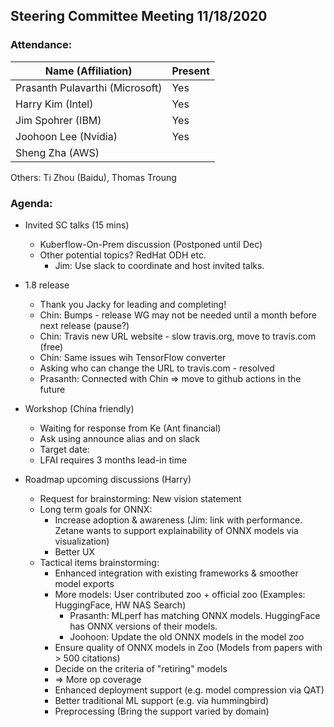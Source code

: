 ## Steering Committee Meeting 11/18/2020

### Attendance:

| Name (Affiliation)              | Present  |
| ------------------------------- | -------- |
| Prasanth Pulavarthi (Microsoft) |    Yes   |
| Harry Kim (Intel)               |    Yes  |
| Jim Spohrer (IBM)               |    Yes   |
| Joohoon Lee (Nvidia)            |    Yes  |
| Sheng Zha (AWS)                 |      |

Others: Ti Zhou (Baidu), Thomas Troung

### Agenda:

* Invited SC talks (15 mins) 
     * Kuberflow-On-Prem discussion (Postponed until Dec)
     * Other potential topics? RedHat ODH etc. 
        * Jim: Use slack to coordinate and host invited talks. 

* 1.8 release
     * Thank you Jacky for leading and completing!
     * Chin: Bumps - release WG may not be needed until a month before next release (pause?)
     * Chin: Travis new URL website - slow travis.org, move to travis.com (free)
     * Chin: Same issues wih TensorFlow converter
     * Asking who can change the URL to travis.com - resolved
     * Prasanth: Connected with Chin => move to github actions in the future
     
* Workshop (China friendly) 
     * Waiting for response from Ke (Ant financial)
     * Ask using announce alias and on slack
     * Target date:  
     * LFAI requires 3 months lead-in time

* Roadmap upcoming discussions (Harry)
     * Request for brainstorming: New vision statement
     * Long term goals for ONNX: 
        * Increase adoption & awareness (Jim: link with performance. Zetane wants to support explainability of ONNX models via visualization)
        * Better UX 
     * Tactical items brainstorming: 
        * Enhanced integration with existing frameworks & smoother model exports
        * More models: User contributed zoo + official zoo (Examples: HuggingFace, HW NAS Search)
          * Prasanth: MLperf has matching ONNX models. HuggingFace has ONNX versions of their models. 
          * Joohoon: Update the old ONNX models in the model zoo
        * Ensure quality of ONNX models in Zoo (Models from papers with > 500 citations)
        * Decide on the criteria of "retiring" models
        * => More op coverage
        * Enhanced deployment support (e.g. model compression via QAT) 
        * Better traditional ML support (e.g. via hummingbird)
        * Preprocessing (Bring the support varied by domain)
        
        
        
